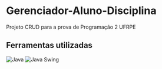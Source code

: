 # Gerenciador-Aluno-Disciplina
Projeto CRUD para a prova de Programação 2 UFRPE

## Ferramentas utilizadas

<div align="left">
  <img src="https://img.shields.io/badge/Java-F89820?style=for-the-badge&logo=openjdk&logoColor=white" alt="Java">
  <img src="https://img.shields.io/badge/Java_Swing-007396?style=for-the-badge&logo=java&logoColor=white" alt="Java Swing">
</div>
